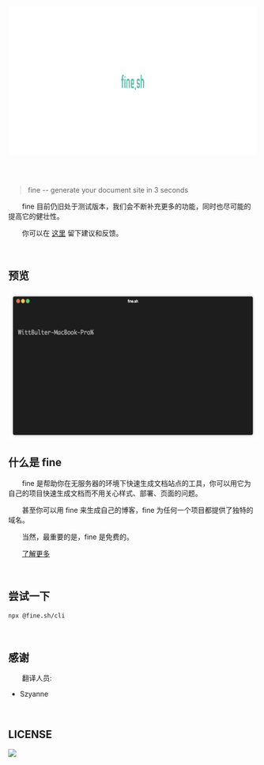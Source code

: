 <p align="center" height="250">
  <img height="300" src="logo.png" align="center"/>
</p>
<br/>
<br/>

> fine -- generate your document site in 3 seconds
  
&emsp;&emsp;fine 目前仍旧处于测试版本，我们会不断补充更多的功能，同时也尽可能的提高它的健壮性。
  
&emsp;&emsp;你可以在 [这里](https://github.com/WittBulter/fine.sh-cli/issues/new) 留下建议和反馈。


<br/>

## 预览

<p align="left" height="250">
  <img height="300" src="fine.sh.gif" align="center"/>
</p>



## 什么是 fine

&emsp;&emsp;fine 是帮助你在无服务器的环境下快速生成文档站点的工具，你可以用它为自己的项目快速生成文档而不用关心样式、部署、页面的问题。

&emsp;&emsp;甚至你可以用 fine 来生成自己的博客，fine 为任何一个项目都提供了独特的域名。

&emsp;&emsp;当然，最重要的是，fine 是免费的。
   
&emsp;&emsp;[了解更多](https://fine.sh) 

<br/>

## 尝试一下

   ```
   npx @fine.sh/cli
   ```

<br/>

## 感谢

&emsp;&emsp;翻译人员:

  -  Szyanne

<br/>

## LICENSE


<a target="_blank" href="https://opensource.org/licenses/MIT" title="License: MIT"><img src="https://img.shields.io/github/license/WittBulter/fine.sh-cli.svg?style=flat-square"></a>

